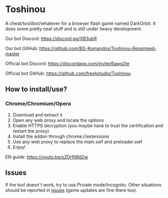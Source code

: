 Toshinou
==========
A cheat/tool/bot/whatever for a browser flash game named DarkOrbit.
It does some pretty neat stuff and is still under heavy development.

Our bot Discord: https://discord.gg/XB3ubR

Our bot GitHub: https://github.com/BG-Komandos/Toshinou-Revamped-master

Official bot Discord: https://discordapp.com/invite/6awg2te

Official bot GitHub: https://github.com/freshstudio/Toshinou

How to install/use?
----------
### Chrome/Chromium/Opera
1. Download and extract it
2. Open any web proxy and locate the options
3. Enable HTTPS decryption (you maybe have to trust the certification and restart the proxy)
4. Install the addon through chrome://extensions
5. Use any web proxy to replace the main.swf and preloader.swf
6. Enjoy!

EN guide: https://youtu.be/sZOrfItRd2w

Issues
----------
If the tool doesn't work, try to use Private mode/Incognito.
Other situations should be reported in [issues](../../issues) (game updates are fine there too).

